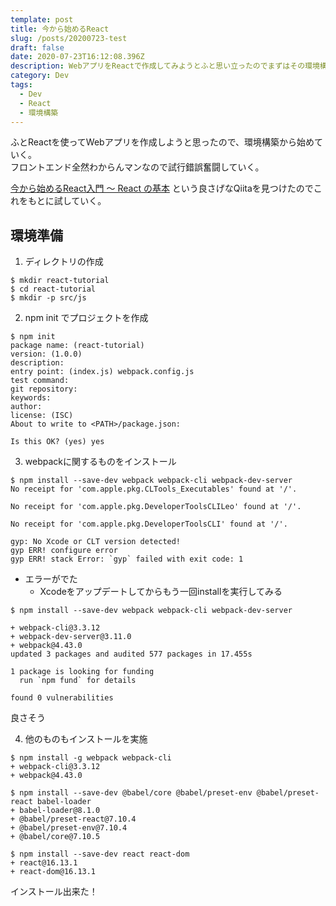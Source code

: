 ```yaml
---
template: post
title: 今から始めるReact
slug: /posts/20200723-test
draft: false
date: 2020-07-23T16:12:08.396Z
description: WebアプリをReactで作成してみようとふと思い立ったのでまずはその環境構築を実施。
category: Dev
tags:
  - Dev
  - React
  - 環境構築
---
```

ふとReactを使ってWebアプリを作成しようと思ったので、環境構築から始めていく。\
フロントエンド全然わからんマンなので試行錯誤奮闘していく。

[今から始めるReact入門 〜 React の基本](https://qiita.com/TsutomuNakamura/items/72d8cf9f07a5a30be048) という良さげなQiitaを見つけたのでこれをもとに試していく。

## 環境準備

1. ディレクトリの作成


```
$ mkdir react-tutorial
$ cd react-tutorial
$ mkdir -p src/js
```

2. npm init でプロジェクトを作成


```
$ npm init
package name: (react-tutorial)
version: (1.0.0)
description:
entry point: (index.js) webpack.config.js
test command:
git repository:
keywords:
author:
license: (ISC)
About to write to <PATH>/package.json:

Is this OK? (yes) yes
```

3. webpackに関するものをインストール


```
$ npm install --save-dev webpack webpack-cli webpack-dev-server
No receipt for 'com.apple.pkg.CLTools_Executables' found at '/'.

No receipt for 'com.apple.pkg.DeveloperToolsCLILeo' found at '/'.

No receipt for 'com.apple.pkg.DeveloperToolsCLI' found at '/'.

gyp: No Xcode or CLT version detected!
gyp ERR! configure error
gyp ERR! stack Error: `gyp` failed with exit code: 1
```

* エラーがでた
  * Xcodeをアップデートしてからもう一回installを実行してみる


```
$ npm install --save-dev webpack webpack-cli webpack-dev-server

+ webpack-cli@3.3.12
+ webpack-dev-server@3.11.0
+ webpack@4.43.0
updated 3 packages and audited 577 packages in 17.455s

1 package is looking for funding
  run `npm fund` for details

found 0 vulnerabilities
```
良さそう

4. 他のものもインストールを実施


```
$ npm install -g webpack webpack-cli
+ webpack-cli@3.3.12
+ webpack@4.43.0

$ npm install --save-dev @babel/core @babel/preset-env @babel/preset-react babel-loader
+ babel-loader@8.1.0
+ @babel/preset-react@7.10.4
+ @babel/preset-env@7.10.4
+ @babel/core@7.10.5

$ npm install --save-dev react react-dom
+ react@16.13.1
+ react-dom@16.13.1
```

インストール出来た！
